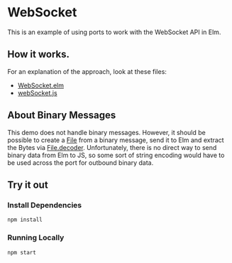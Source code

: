 # WebSocket

This is an example of using ports to work with the WebSocket API in Elm.


## How it works.

For an explanation of the approach, look at these files:

 - [WebSocket.elm](app/elm/WebSocket.elm)
 - [webSocket.js](app/js/webSocket.js)

## About Binary Messages

This demo does not handle binary messages. However, it should be possible to create a 
[File](https://developer.mozilla.org/en-US/docs/Web/API/File/File) from a binary message,
send it to Elm and extract the Bytes via [File.decoder](https://package.elm-lang.org/packages/elm/file/latest/File#decoder). 
Unfortunately, there is no direct way to send binary data from Elm
to JS, so some sort of string encoding would have to be used across the port for outbound binary
data.

## Try it out

### Install Dependencies

`npm install`

### Running Locally

`npm start`

